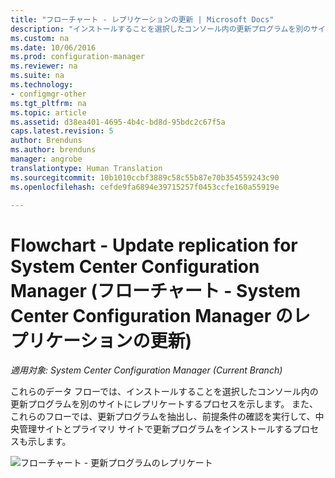 ```yaml
---
title: "フローチャート - レプリケーションの更新 | Microsoft Docs"
description: "インストールすることを選択したコンソール内の更新プログラムを別のサイトにレプリケートするプロセスについて説明します。"
ms.custom: na
ms.date: 10/06/2016
ms.prod: configuration-manager
ms.reviewer: na
ms.suite: na
ms.technology:
- configmgr-other
ms.tgt_pltfrm: na
ms.topic: article
ms.assetid: d38ea401-4695-4b4c-bd8d-95bdc2c67f5a
caps.latest.revision: 5
author: Brenduns
ms.author: brenduns
manager: angrobe
translationtype: Human Translation
ms.sourcegitcommit: 10b1010ccbf3889c58c55b87e70b354559243c90
ms.openlocfilehash: cefde9fa6894e39715257f0453ccfe160a55919e

---
```

# <a name="flowchart---update-replication-for-system-center-configuration-manager"></a>Flowchart - Update replication for System Center Configuration Manager (フローチャート - System Center Configuration Manager のレプリケーションの更新)

*適用対象: System Center Configuration Manager (Current Branch)*

これらのデータ フローでは、インストールすることを選択したコンソール内の更新プログラムを別のサイトにレプリケートするプロセスを示します。 また、これらのフローでは、更新プログラムを抽出し、前提条件の確認を実行して、中央管理サイトとプライマリ サイトで更新プログラムをインストールするプロセスも示します。  

 ![フローチャート - 更新プログラムのレプリケート](media/Flowchart---Replicate-updates.png)  



<!--HONumber=Dec16_HO3-->


